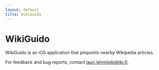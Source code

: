 ```yaml
---
layout: default
title: WikiGuido
---
```

# WikiGuido

WikiGuido is an iOS application that pinpoints nearby Wikipedia articles.

For feedback and bug reports, contact <a
href="mailto:lauri.lehmijoki@iki.fi">lauri.lehmijoki@iki.fi</a>.
